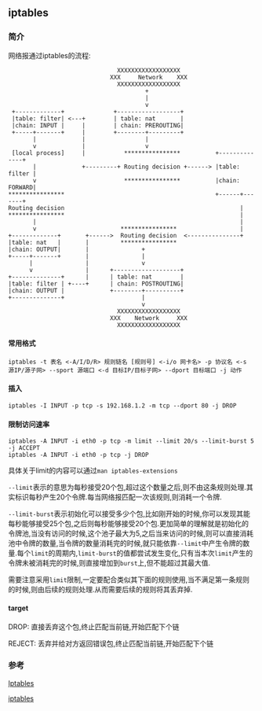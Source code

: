 ## iptables

### 简介

网络报通过iptables的流程:

```
                               XXXXXXXXXXXXXXXXXX
                             XXX     Network    XXX
                               XXXXXXXXXXXXXXXXXX
                                       +
                                       |
                                       v
 +-------------+              +------------------+
 |table: filter| <---+        | table: nat       |
 |chain: INPUT |     |        | chain: PREROUTING|
 +-----+-------+     |        +--------+---------+
       |             |                 |
       v             |                 v
 [local process]     |           ****************          +--------------+
       |             +---------+ Routing decision +------> |table: filter |
       v                         ****************          |chain: FORWARD|
****************                                           +------+-------+
Routing decision                                                  |
****************                                                  |
       |                                                          |
       v                        ****************                  |
+-------------+       +------>  Routing decision  <---------------+
|table: nat   |       |         ****************
|chain: OUTPUT|       |               +
+-----+-------+       |               |
      |               |               v
      v               |      +-------------------+
+--------------+      |      | table: nat        |
|table: filter | +----+      | chain: POSTROUTING|
|chain: OUTPUT |             +--------+----------+
+--------------+                      |
                                      v
                               XXXXXXXXXXXXXXXXXX
                             XXX    Network     XXX
                               XXXXXXXXXXXXXXXXXX
```

#### 常用格式

```shell
iptables -t 表名 <-A/I/D/R> 规则链名 [规则号] <-i/o 网卡名> -p 协议名 <-s 源IP/源子网> --sport 源端口 <-d 目标IP/目标子网> --dport 目标端口 -j 动作
```

#### 插入

```shell
iptables -I INPUT -p tcp -s 192.168.1.2 -m tcp --dport 80 -j DROP 
```

#### 限制访问速率

```
iptables -A INPUT -i eth0 -p tcp -m limit --limit 20/s --limit-burst 5 -j ACCEPT
iptables -A INPUT -i eth0 -p tcp -j DROP
```

具体关于limit的内容可以通过`man iptables-extensions`

`--limit`表示的意思为每秒接受20个包,超过这个数量之后,则不由这条规则处理.其实标识每秒产生20个令牌.每当网络报匹配一次该规则,则消耗一个令牌.

`--limit-burst`表示初始化可以接受多少个包,比如刚开始的时候,你可以发现其能每秒能够接受25个包,之后则每秒能够接受20个包.更加简单的理解就是初始化的令牌池,当没有访问的时候,这个池子最大为5,之后当来访问的时候,则可以直接消耗池中令牌的数量,当令牌的数量消耗完的时候,就只能依靠`--limit`中产生令牌的数量.每个`limit`的周期内,`limit-burst`的值都尝试发生变化,只有当本次`limit`产生的令牌未被消耗完的时候,则直接增加到`burst`上,但不能超过其最大值.

需要注意采用`limit`限制,一定要配合类似其下面的规则使用,当不满足第一条规则的时候,则由后续的规则处理.从而需要后续的规则将其丢弃掉.

#### target

DROP: 直接丢弃这个包,终止匹配当前链,开始匹配下个链

REJECT: 丢弃并给对方返回错误包,终止匹配当前链,开始匹配下个链

### 参考

[Iptables](https://wiki.archlinux.org/index.php/Iptables_(%E7%AE%80%E4%BD%93%E4%B8%AD%E6%96%87))

[iptables](http://wangchujiang.com/linux-command/c/iptables.html)